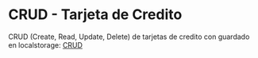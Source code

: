 # CRUD - Tarjeta de Credito

CRUD (Create, Read, Update, Delete) de tarjetas de credito con guardado en localstorage: [CRUD](https://crud-mlk.netlify.app/)